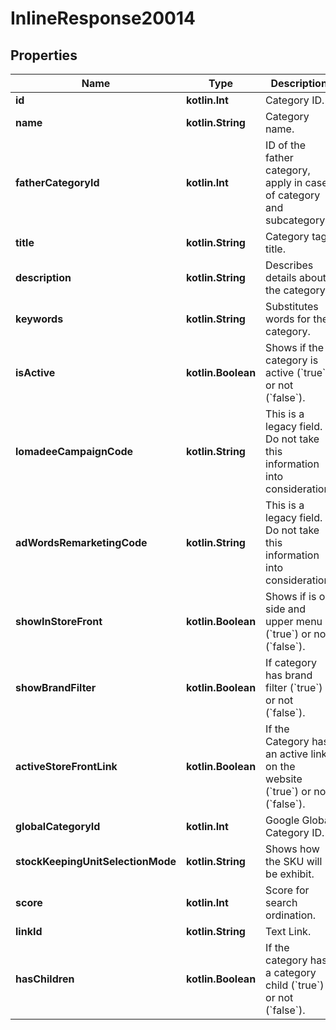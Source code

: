 
# InlineResponse20014

## Properties
Name | Type | Description | Notes
------------ | ------------- | ------------- | -------------
**id** | **kotlin.Int** | Category ID. |  [optional]
**name** | **kotlin.String** | Category name. |  [optional]
**fatherCategoryId** | **kotlin.Int** | ID of the father category, apply in case of category and subcategory. |  [optional]
**title** | **kotlin.String** | Category tag title. |  [optional]
**description** | **kotlin.String** | Describes details about the category. |  [optional]
**keywords** | **kotlin.String** | Substitutes words for the category. |  [optional]
**isActive** | **kotlin.Boolean** | Shows if the category is active (&#x60;true&#x60;) or not (&#x60;false&#x60;). |  [optional]
**lomadeeCampaignCode** | **kotlin.String** | This is a legacy field. Do not take this information into consideration. |  [optional]
**adWordsRemarketingCode** | **kotlin.String** | This is a legacy field. Do not take this information into consideration. |  [optional]
**showInStoreFront** | **kotlin.Boolean** | Shows if is on side and upper menu (&#x60;true&#x60;) or not (&#x60;false&#x60;). |  [optional]
**showBrandFilter** | **kotlin.Boolean** | If category has brand filter (&#x60;true&#x60;) or not (&#x60;false&#x60;). |  [optional]
**activeStoreFrontLink** | **kotlin.Boolean** | If the Category has an active link on the website (&#x60;true&#x60;) or not (&#x60;false&#x60;). |  [optional]
**globalCategoryId** | **kotlin.Int** | Google Global Category ID. |  [optional]
**stockKeepingUnitSelectionMode** | **kotlin.String** | Shows how the SKU will be exhibit. |  [optional]
**score** | **kotlin.Int** | Score for search ordination. |  [optional]
**linkId** | **kotlin.String** | Text Link. |  [optional]
**hasChildren** | **kotlin.Boolean** | If the category has a category child (&#x60;true&#x60;) or not (&#x60;false&#x60;). |  [optional]



